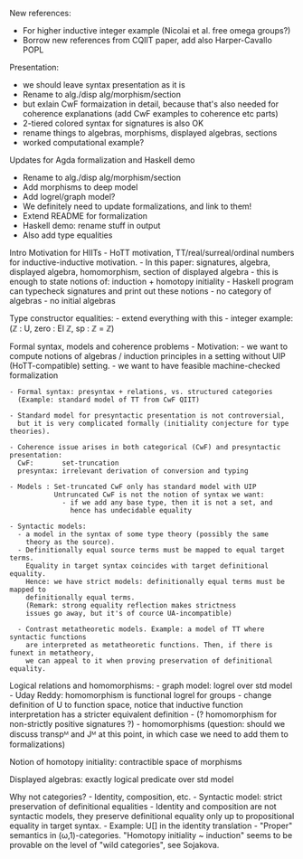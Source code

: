 

New references:
  - For higher inductive integer example (Nicolai et al. free omega groups?)
  - Borrow new references from CQIIT paper, add also Harper-Cavallo POPL


Presentation:
  - we should leave syntax presentation as it is
  - Rename to alg./disp alg/morphism/section
  - but exlain CwF formaization in detail, because that's also needed for coherence
    explanations (add CwF examples to coherence etc parts)
  - 2-tiered colored syntax for signatures is also OK
  - rename things to algebras, morphisms, displayed algebras, sections
  - worked computational example?


Updates for Agda formalization and Haskell demo
  - Rename to alg./disp alg/morphism/section
  - Add morphisms to deep model
  - Add logrel/graph model?
  - We definitely need to update formalizations, and link to them!
  - Extend README for formalization
  - Haskell demo: rename stuff in output
  - Also add type equalities


  Intro
    Motivation for HIITs
	  - HoTT motivation, TT/real/surreal/ordinal numbers for inductive-inductive
	    motivation.
	  - In this paper: signatures, algebra, displayed algebra, homomorphism, section
	                   of displayed algebra
        - this is enough to state notions of: induction + homotopy initiality
		- Haskell program can typecheck signatures and print out these notions
		- no category of algebras
		- no initial algebras


  Type constructor equalities:
    - extend everything with this
	- integer example: (ℤ : U, zero : El ℤ, sp : ℤ = ℤ)


  Formal syntax, models and coherence problems
    - Motivation:
	  - we want to compute notions of algebras / induction principles
	    in a setting without UIP (HoTT-compatible) setting.
      - we want to have feasible machine-checked formalization

    - Formal syntax: presyntax + relations, vs. structured categories
	  (Example: standard model of TT from CwF QIIT)

    - Standard model for presyntactic presentation is not controversial,
	  but it is very complicated formally (initiality conjecture for type theories).

    - Coherence issue arises in both categorical (CwF) and presyntactic presentation:
	  CwF:       set-truncation
	  presyntax: irrelevant derivation of conversion and typing

    - Models : Set-truncated CwF only has standard model with UIP
	           Untruncated CwF is not the notion of syntax we want:
			     - if we add any base type, then it is not a set, and
				   hence has undecidable equality

    - Syntactic models:
	  - a model in the syntax of some type theory (possibly the same
	    theory as the source).
      - Definitionally equal source terms must be mapped to equal target terms.
	    Equality in target syntax coincides with target definitional equality.
		Hence: we have strict models: definitionally equal terms must be mapped to
		definitionally equal terms.
		(Remark: strong equality reflection makes strictness
		issues go away, but it's of cource UA-incompatible)

      - Contrast metatheoretic models. Example: a model of TT where syntactic functions
	    are interpreted as metatheoretic functions. Then, if there is funext in metatheory,
		we can appeal to it when proving preservation of definitional equality.


  Logical relations and homomorphisms:
    - graph model: logrel over std model
	- Uday Reddy: homomorphism is functional logrel for groups
	- change definition of U to function space, notice that inductive function interpretation
	  has a stricter equivalent definition
    - (? homomorphism for non-strictly positive signatures ?)
    - homomorphisms (question: should we discuss transpᴹ and Jᴹ at this point, in which case we need
	  to add them to formalizations)


  Notion of homotopy initiality: contractible space of morphisms


  Displayed algebras: exactly logical predicate over std model


  Why not categories?
    - Identity, composition, etc.
    - Syntactic model: strict preservation of definitional equalities
	- Identity and composition are not syntactic models, they preserve definitional
	  equality only up to propositional equality in target syntax.
      - Example: U[] in the identity translation
    - "Proper" semantics in (ω,1)-categories. "Homotopy initiality ~ induction" seems to be
	  provable on the level of "wild categories", see Sojakova.
